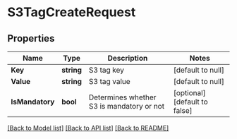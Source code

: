 # S3TagCreateRequest

## Properties
Name | Type | Description | Notes
------------ | ------------- | ------------- | -------------
**Key** | **string** | S3 tag key | [default to null]
**Value** | **string** | S3 tag value | [default to null]
**IsMandatory** | **bool** | Determines whether S3 is mandatory or not | [optional] [default to false]

[[Back to Model list]](../README.md#documentation-for-models) [[Back to API list]](../README.md#documentation-for-api-endpoints) [[Back to README]](../README.md)

